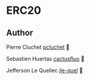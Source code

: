 # ERC20

## Author
Pierre Cluchet [pcluchet](https://github.com/pcluchet) 🐝

Sebastien Huertas [cactusfluo](https://gitlab.com/cactusfluo) 🦍

Jefferson Le Quellec [jle-quel](https://github.com/jle-quel) 🐜
